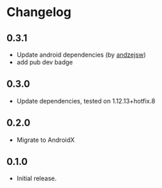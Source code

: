 # Changelog

## 0.3.1

* Update android dependencies (by [andzejsw](https://github.com/andzejsw))
* add pub dev badge

## 0.3.0

* Update dependencies, tested on 1.12.13+hotfix.8

## 0.2.0

* Migrate to AndroidX

## 0.1.0

* Initial release.
